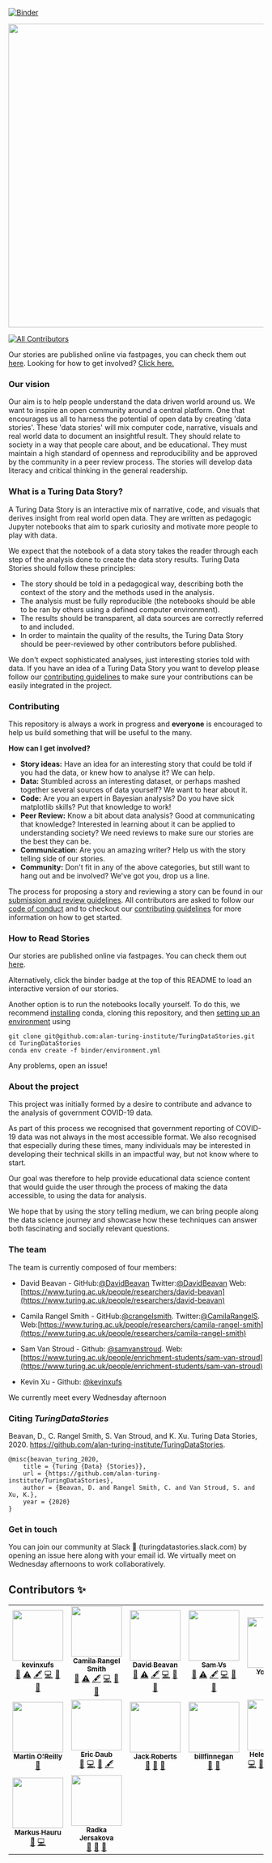 [![Binder](https://mybinder.org/badge_logo.svg)](https://mybinder.org/v2/gh/alan-turing-institute/TuringDataStories/master?filepath=stories%2F)

<p align="center">
<img src="https://github.com/alan-turing-institute/TuringDataStories/blob/logos/logos/TDS-logo-thin.png" align="center" width="600" />
</p>

<!-- ALL-CONTRIBUTORS-BADGE:START - Do not remove or modify this section -->
[![All Contributors](https://img.shields.io/badge/all_contributors-16-orange.svg?style=flat-square)](#contributors-)
<!-- ALL-CONTRIBUTORS-BADGE:END -->

Our stories are published online via fastpages, you can check them out [here](https://alan-turing-institute.github.io/TuringDataStories-fastpages/).
Looking for how to get involved? [Click here.](https://github.com/alan-turing-institute/TuringDataStories#contributing)

### Our vision

Our aim is to help people understand the data driven world around us. We want to inspire an open community around a central platform. One that encourages us all to harness the potential of open data by creating 'data stories'. These 'data stories' will mix computer code, narrative, visuals and real world data to document an insightful result. They should relate to society in a way that people care about, and be educational. They must maintain a high standard of openness and reproducibility and be approved by the community in a peer review process. The stories will develop data literacy and critical thinking in the general readership.


### What is a Turing Data Story?

A Turing Data Story is an interactive mix of narrative, code, and visuals that derives insight from real world open data. They are written as pedagogic Jupyter notebooks that aim to spark curiosity and motivate more people to play with data.

We expect that the notebook of a data story takes the reader through each step of the analysis
done to create the data story results. Turing Data Stories should follow these principles:

* The story should be told in a pedagogical way, describing both the context of the story and the methods used in the analysis.
* The analysis must be fully reproducible (the notebooks should be able to be ran by others using a defined computer environment).
* The results should be transparent, all data sources are correctly referred to and included.
* In order to maintain the quality of the results, the Turing Data Story should be peer-reviewed by other contributors before published.


We don't expect sophisticated analyses, just interesting stories told with data. If you have an idea of a Turing Data Story you want to develop please follow our [contributing guidelines](CONTRIBUTING.md) to make sure your contributions can be easily integrated in the project. 

### Contributing

This repository is always a work in progress and **everyone** is encouraged to help us build something that will be useful to the many.

**How can I get involved?**
- **Story ideas:** Have an idea for an interesting story that could be told if you had the data, or knew how to analyse it? We can help.
- **Data:** Stumbled across an interesting dataset, or perhaps mashed together several sources of data yourself? We want to hear about it.
- **Code:** Are you an expert in Bayesian analysis? Do you have sick matplotlib skills? Put that knowledge to work!
- **Peer Review:** Know a bit about data analysis? Good at communicating that knowledge? Interested in learning about it can be applied to understanding society? We need reviews to make sure our stories are the best they can be.
- **Communication**: Are you an amazing writer? Help us with the story telling side of our stories.
- **Community:** Don't fit in any of the above categories, but still want to hang out and be involved? We've got you, drop us a line.


The process for proposing a story and reviewing a story can be found in our [submission and review guidelines](SUBMISSION_REVIEW_GUIDELINE.md).
All contributors are asked to follow our [code of conduct](CODE_OF_CONDUCT.md) and to checkout our [contributing guidelines](CONTRIBUTING.md) for more information on how to get started.

### How to Read Stories

Our stories are published online via fastpages. You can check them out [here](https://alan-turing-institute.github.io/TuringDataStories-fastpages/).

Alternatively, click the binder badge at the top of this README to load an interactive version of our stories.

Another option is to run the notebooks locally yourself. To do this, we recommend [installing](https://docs.conda.io/projects/conda/en/latest/user-guide/install/) conda, cloning this repository, and then [setting up an environment](https://docs.conda.io/projects/conda/en/latest/user-guide/tasks/manage-environments.html#creating-an-environment-from-an-environment-yml-file) using
```
git clone git@github.com:alan-turing-institute/TuringDataStories.git
cd TuringDataStories
conda env create -f binder/environment.yml
```
Any problems, open an issue!


### About the project

This project was initially formed by a desire to contribute and advance to the analysis of government COVID-19 data.

As part of this process we recognised that government reporting of COVID-19 data was not always in the most accessible format. We also recognised that especially during these times, many individuals may be interested in developing their technical skills in an impactful way, but not know where to start.

Our goal was therefore to help provide educational data science content that would guide the user through the process of making the data accessible, to using the data for analysis.

We hope that by using the story telling medium, we can bring people along the data science journey and showcase how these techniques can answer both fascinating and socially relevant questions. 


### The team

The team is currently composed of four members:

* David Beavan - GitHub:[@DavidBeavan](https://github.com/DavidBeavan) Twitter:[@DavidBeavan](https://twitter.com/davidbeavan) Web:[https://www.turing.ac.uk/people/researchers/david-beavan](https://www.turing.ac.uk/people/researchers/david-beavan)
* Camila Rangel Smith - GitHub:[@crangelsmith](https://github.com/crangelsmith). Twitter:[@CamilaRangelS](https://twitter.com/CamilaRangelS). Web:[https://www.turing.ac.uk/people/researchers/camila-rangel-smith](https://www.turing.ac.uk/people/researchers/camila-rangel-smith)

* Sam Van Stroud - Github: [@samvanstroud](https://github.com/samvanstroud). Web:[https://www.turing.ac.uk/people/enrichment-students/sam-van-stroud](https://www.turing.ac.uk/people/enrichment-students/sam-van-stroud)
* Kevin Xu - Github: [@kevinxufs](https://github.com/kevinxufs)

We currently meet every Wednesday afternoon



### Citing _TuringDataStories_

Beavan, D., C. Rangel Smith, S. Van Stroud, and K. Xu. Turing Data Stories, 2020. https://github.com/alan-turing-institute/TuringDataStories.

```
@misc{beavan_turing_2020,
	title = {Turing {Data} {Stories}},
	url = {https://github.com/alan-turing-institute/TuringDataStories},
	author = {Beavan, D. and Rangel Smith, C. and Van Stroud, S. and Xu, K.},
	year = {2020}
}
```

### Get in touch


You can join our community at Slack 🏡 (turingdatastories.slack.com) by opening an issue here along with your email id.
We virtually meet on Wednesday afternoons to work collaboratively.  


## Contributors ✨

<!-- ALL-CONTRIBUTORS-LIST:START - Do not remove or modify this section -->
<!-- prettier-ignore-start -->
<!-- markdownlint-disable -->
<table>
  <tr>
    <td align="center"><a href="https://github.com/kevinxufs"><img src="https://avatars2.githubusercontent.com/u/48526846?v=4?s=100" width="100px;" alt=""/><br /><sub><b>kevinxufs</b></sub></a><br /><a href="#ideas-kevinxufs" title="Ideas, Planning, & Feedback">🤔</a> <a href="https://github.com/alan-turing-institute/TuringDataStories/commits?author=kevinxufs" title="Tests">⚠️</a> <a href="#content-kevinxufs" title="Content">🖋</a> <a href="https://github.com/alan-turing-institute/TuringDataStories/commits?author=kevinxufs" title="Code">💻</a> <a href="https://github.com/alan-turing-institute/TuringDataStories/commits?author=kevinxufs" title="Documentation">📖</a> <a href="#projectManagement-kevinxufs" title="Project Management">📆</a></td>
    <td align="center"><a href="https://github.com/crangelsmith"><img src="https://avatars2.githubusercontent.com/u/11162074?v=4?s=100" width="100px;" alt=""/><br /><sub><b>Camila Rangel Smith</b></sub></a><br /><a href="#ideas-crangelsmith" title="Ideas, Planning, & Feedback">🤔</a> <a href="https://github.com/alan-turing-institute/TuringDataStories/commits?author=crangelsmith" title="Tests">⚠️</a> <a href="#content-crangelsmith" title="Content">🖋</a> <a href="https://github.com/alan-turing-institute/TuringDataStories/commits?author=crangelsmith" title="Code">💻</a> <a href="https://github.com/alan-turing-institute/TuringDataStories/commits?author=crangelsmith" title="Documentation">📖</a> <a href="#projectManagement-crangelsmith" title="Project Management">📆</a></td>
    <td align="center"><a href="https://github.com/DavidBeavan"><img src="https://avatars3.githubusercontent.com/u/6524799?v=4?s=100" width="100px;" alt=""/><br /><sub><b>David Beavan</b></sub></a><br /><a href="#ideas-DavidBeavan" title="Ideas, Planning, & Feedback">🤔</a> <a href="https://github.com/alan-turing-institute/TuringDataStories/commits?author=DavidBeavan" title="Tests">⚠️</a> <a href="#content-DavidBeavan" title="Content">🖋</a> <a href="https://github.com/alan-turing-institute/TuringDataStories/commits?author=DavidBeavan" title="Code">💻</a> <a href="https://github.com/alan-turing-institute/TuringDataStories/commits?author=DavidBeavan" title="Documentation">📖</a> <a href="#projectManagement-DavidBeavan" title="Project Management">📆</a></td>
    <td align="center"><a href="https://github.com/samvanstroud"><img src="https://avatars0.githubusercontent.com/u/16232199?v=4?s=100" width="100px;" alt=""/><br /><sub><b>Sam Vs</b></sub></a><br /><a href="#ideas-samvanstroud" title="Ideas, Planning, & Feedback">🤔</a> <a href="https://github.com/alan-turing-institute/TuringDataStories/commits?author=samvanstroud" title="Tests">⚠️</a> <a href="#content-samvanstroud" title="Content">🖋</a> <a href="https://github.com/alan-turing-institute/TuringDataStories/commits?author=samvanstroud" title="Code">💻</a> <a href="https://github.com/alan-turing-institute/TuringDataStories/commits?author=samvanstroud" title="Documentation">📖</a> <a href="#projectManagement-samvanstroud" title="Project Management">📆</a></td>
    <td align="center"><a href="http://yo-yehudi.com"><img src="https://avatars0.githubusercontent.com/u/9271438?v=4?s=100" width="100px;" alt=""/><br /><sub><b>Yo Yehudi</b></sub></a><br /><a href="https://github.com/alan-turing-institute/TuringDataStories/commits?author=yochannah" title="Documentation">📖</a> <a href="#ideas-yochannah" title="Ideas, Planning, & Feedback">🤔</a></td>
    <td align="center"><a href="https://github.com/LouiseABowler"><img src="https://avatars1.githubusercontent.com/u/25640708?v=4?s=100" width="100px;" alt=""/><br /><sub><b>Louise Bowler</b></sub></a><br /><a href="https://github.com/alan-turing-institute/TuringDataStories/pulls?q=is%3Apr+reviewed-by%3ALouiseABowler" title="Reviewed Pull Requests">👀</a></td>
    <td align="center"><a href="https://github.com/nbarlowATI"><img src="https://avatars3.githubusercontent.com/u/33832774?v=4?s=100" width="100px;" alt=""/><br /><sub><b>nbarlowATI</b></sub></a><br /><a href="https://github.com/alan-turing-institute/TuringDataStories/pulls?q=is%3Apr+reviewed-by%3AnbarlowATI" title="Reviewed Pull Requests">👀</a></td>
  </tr>
  <tr>
    <td align="center"><a href="https://github.com/martintoreilly"><img src="https://avatars3.githubusercontent.com/u/21147592?v=4?s=100" width="100px;" alt=""/><br /><sub><b>Martin O'Reilly</b></sub></a><br /><a href="#ideas-martintoreilly" title="Ideas, Planning, & Feedback">🤔</a></td>
    <td align="center"><a href="https://github.com/edaub"><img src="https://avatars0.githubusercontent.com/u/45598892?v=4?s=100" width="100px;" alt=""/><br /><sub><b>Eric Daub</b></sub></a><br /><a href="#blog-edaub" title="Blogposts">📝</a> <a href="https://github.com/alan-turing-institute/TuringDataStories/commits?author=edaub" title="Code">💻</a> <a href="#ideas-edaub" title="Ideas, Planning, & Feedback">🤔</a> <a href="#content-edaub" title="Content">🖋</a></td>
    <td align="center"><a href="https://github.com/jack89roberts"><img src="https://avatars.githubusercontent.com/u/16308271?v=4?s=100" width="100px;" alt=""/><br /><sub><b>Jack Roberts</b></sub></a><br /><a href="https://github.com/alan-turing-institute/TuringDataStories/pulls?q=is%3Apr+reviewed-by%3Ajack89roberts" title="Reviewed Pull Requests">👀</a> <a href="#blog-jack89roberts" title="Blogposts">📝</a> <a href="#ideas-jack89roberts" title="Ideas, Planning, & Feedback">🤔</a></td>
    <td align="center"><a href="https://github.com/billfinnegan"><img src="https://avatars.githubusercontent.com/u/79983583?v=4?s=100" width="100px;" alt=""/><br /><sub><b>billfinnegan</b></sub></a><br /><a href="#ideas-billfinnegan" title="Ideas, Planning, & Feedback">🤔</a> <a href="https://github.com/alan-turing-institute/TuringDataStories/pulls?q=is%3Apr+reviewed-by%3Abillfinnegan" title="Reviewed Pull Requests">👀</a></td>
    <td align="center"><a href="https://github.com/helendduncan"><img src="https://avatars.githubusercontent.com/u/46891265?v=4?s=100" width="100px;" alt=""/><br /><sub><b>Helen Duncan</b></sub></a><br /><a href="https://github.com/alan-turing-institute/TuringDataStories/commits?author=helendduncan" title="Code">💻</a> <a href="#data-helendduncan" title="Data">🔣</a> <a href="#ideas-helendduncan" title="Ideas, Planning, & Feedback">🤔</a> <a href="#projectManagement-helendduncan" title="Project Management">📆</a> <a href="https://github.com/alan-turing-institute/TuringDataStories/pulls?q=is%3Apr+reviewed-by%3Ahelendduncan" title="Reviewed Pull Requests">👀</a> <a href="#content-helendduncan" title="Content">🖋</a></td>
    <td align="center"><a href="https://github.com/ChristinaLast"><img src="https://avatars.githubusercontent.com/u/36204574?v=4?s=100" width="100px;" alt=""/><br /><sub><b>Christina Last</b></sub></a><br /><a href="https://github.com/alan-turing-institute/TuringDataStories/commits?author=ChristinaLast" title="Code">💻</a> <a href="#data-ChristinaLast" title="Data">🔣</a> <a href="#ideas-ChristinaLast" title="Ideas, Planning, & Feedback">🤔</a> <a href="https://github.com/alan-turing-institute/TuringDataStories/pulls?q=is%3Apr+reviewed-by%3AChristinaLast" title="Reviewed Pull Requests">👀</a> <a href="#content-ChristinaLast" title="Content">🖋</a></td>
    <td align="center"><a href="https://github.com/lukehare"><img src="https://avatars.githubusercontent.com/u/44277986?v=4?s=100" width="100px;" alt=""/><br /><sub><b>lukehare</b></sub></a><br /><a href="https://github.com/alan-turing-institute/TuringDataStories/commits?author=lukehare" title="Code">💻</a> <a href="#data-lukehare" title="Data">🔣</a> <a href="#ideas-lukehare" title="Ideas, Planning, & Feedback">🤔</a> <a href="https://github.com/alan-turing-institute/TuringDataStories/pulls?q=is%3Apr+reviewed-by%3Alukehare" title="Reviewed Pull Requests">👀</a> <a href="#content-lukehare" title="Content">🖋</a></td>
  </tr>
  <tr>
    <td align="center"><a href="http://mhauru.org"><img src="https://avatars.githubusercontent.com/u/5229876?v=4?s=100" width="100px;" alt=""/><br /><sub><b>Markus Hauru</b></sub></a><br /><a href="https://github.com/alan-turing-institute/TuringDataStories/pulls?q=is%3Apr+reviewed-by%3Amhauru" title="Reviewed Pull Requests">👀</a> <a href="https://github.com/alan-turing-institute/TuringDataStories/commits?author=mhauru" title="Code">💻</a></td>
    <td align="center"><a href="https://github.com/radka-j"><img src="https://avatars.githubusercontent.com/u/29207091?v=4?s=100" width="100px;" alt=""/><br /><sub><b>Radka Jersakova</b></sub></a><br /><a href="#projectManagement-radka-j" title="Project Management">📆</a> <a href="#ideas-radka-j" title="Ideas, Planning, & Feedback">🤔</a> <a href="https://github.com/alan-turing-institute/TuringDataStories/commits?author=radka-j" title="Documentation">📖</a></td>
  </tr>
</table>

<!-- markdownlint-restore -->
<!-- prettier-ignore-end -->

<!-- ALL-CONTRIBUTORS-LIST:END -->
